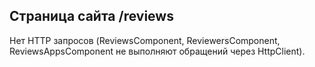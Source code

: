 ## Страница сайта /reviews

Нет HTTP запросов (ReviewsComponent, ReviewersComponent, ReviewsAppsComponent не выполняют обращений через HttpClient).

